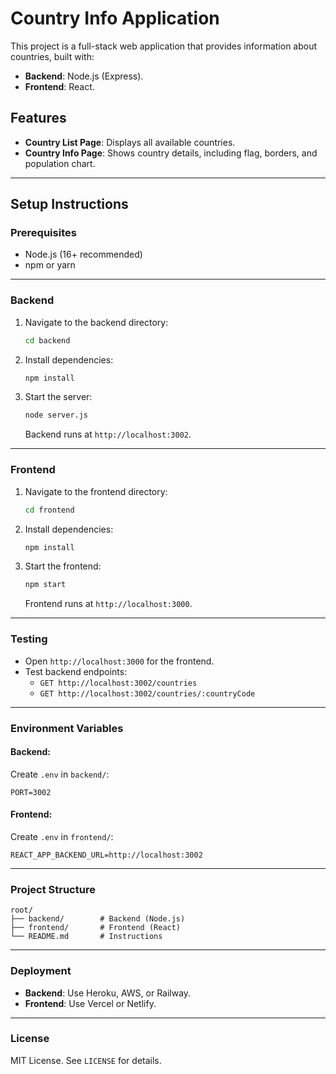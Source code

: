 
# Country Info Application

This project is a full-stack web application that provides information about countries, built with:
- **Backend**: Node.js (Express).
- **Frontend**: React.

## Features
- **Country List Page**: Displays all available countries.
- **Country Info Page**: Shows country details, including flag, borders, and population chart.

---

## Setup Instructions

### Prerequisites
- Node.js (16+ recommended)
- npm or yarn

---

### Backend
1. Navigate to the backend directory:
   ```bash
   cd backend
   ```
2. Install dependencies:
   ```bash
   npm install
   ```
3. Start the server:
   ```bash
   node server.js
   ```
   Backend runs at `http://localhost:3002`.

---

### Frontend
1. Navigate to the frontend directory:
   ```bash
   cd frontend
   ```
2. Install dependencies:
   ```bash
   npm install
   ```
3. Start the frontend:
   ```bash
   npm start
   ```
   Frontend runs at `http://localhost:3000`.

---

### Testing
- Open `http://localhost:3000` for the frontend.
- Test backend endpoints:
  - `GET http://localhost:3002/countries`
  - `GET http://localhost:3002/countries/:countryCode`

---

### Environment Variables
#### Backend:
Create `.env` in `backend/`:
```env
PORT=3002
```
#### Frontend:
Create `.env` in `frontend/`:
```env
REACT_APP_BACKEND_URL=http://localhost:3002
```

---

### Project Structure
```
root/
├── backend/        # Backend (Node.js)
├── frontend/       # Frontend (React)
└── README.md       # Instructions
```

---

### Deployment
- **Backend**: Use Heroku, AWS, or Railway.
- **Frontend**: Use Vercel or Netlify.

---

### License
MIT License. See `LICENSE` for details.
